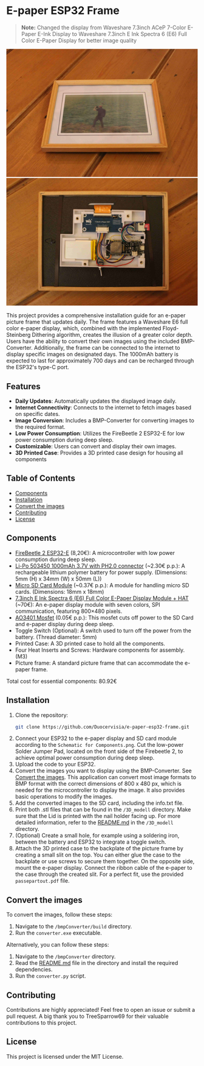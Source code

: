 # E-paper ESP32 Frame

> **Note:** Changed the display from Waveshare 7.3inch ACeP 7-Color E-Paper E-Ink Display to Waveshare 7.3inch E Ink Spectra 6 (E6) Full Color E-Paper Display for better image quality

![ESP e-paper frame](images/e-paper-esp32-frame.jpg?raw=true)
![ESP e-paper frame](images/e-paper-esp32-frame-backside.jpg?raw=true)

This project provides a comprehensive installation guide for an e-paper picture frame that updates daily. The frame features a Waveshare E6 full color e-paper display, which, combined with the implemented Floyd-Steinberg Dithering algorithm, creates the illusion of a greater color depth. Users have the ability to convert their own images using the included BMP-Converter. Additionally, the frame can be connected to the internet to display specific images on designated days. The 1000mAh battery is expected to last for approximately 700 days and can be recharged through the ESP32's type-C port.

## Features

- **Daily Updates**: Automatically updates the displayed image daily.
- **Internet Connectivity**: Connects to the internet to fetch images based on specific dates.
- **Image Conversion**: Includes a BMP-Converter for converting images to the required format.
- **Low Power Consumption**: Utilizes the FireBeetle 2 ESP32-E for low power consumption during deep sleep.
- **Customizable**: Users can convert and display their own images.
- **3D Printed Case**: Provides a 3D printed case design for housing all components

## Table of Contents

- [Components](#components)
- [Installation](#installation)
- [Convert the images](#convert-the-images)
- [Contributing](#contributing)
- [License](#license)

## Components

- [FireBeetle 2 ESP32-E](https://www.dfrobot.com/product-2195.html) (8,20€): A microcontroller with low power consumption during deep sleep.
- [Li-Po 503450 1000mAh 3.7V with PH2.0 connector](https://de.aliexpress.com/item/1005005848216887.html?spm=a2g0o.productlist.main.7.4882bxqubxqujS&algo_pvid=f88e0468-64ce-490d-baf5-9a3526f8d347&aem_p4p_detail=202410210512142839878311816700000036523&algo_exp_id=f88e0468-64ce-490d-baf5-9a3526f8d347-3&pdp_npi=4%40dis%21EUR%2123.19%2123.19%21%21%2124.61%2124.61%21%40211b618e17295127342901132eb8fb%2112000034564214083%21sea%21DE%213852088484%21X&curPageLogUid=NMeMpLOLSds0&utparam-url=scene%3Asearch%7Cquery_from%3A&search_p4p_id=202410210512142839878311816700000036523_1) (~2.30€ p.p.): A rechargeable lithium polymer battery for power supply. (Dimensions: 5mm (H) x 34mm (W) x 50mm (L))
- [Micro SD Card Module](https://de.aliexpress.com/item/1005005591145849.html?spm=a2g0o.productlist.main.3.a9e0333916KKv5&algo_pvid=ddaef2a1-d621-4a9a-8b38-0c9e925de657&algo_exp_id=ddaef2a1-d621-4a9a-8b38-0c9e925de657-1&pdp_npi=4%40dis%21EUR%211.85%211.85%21%21%211.96%211.96%21%40210390b817295128395262508eb456%2112000033669348102%21sea%21DE%213852088484%21X&curPageLogUid=DYdi0FD60FO3&utparam-url=scene%3Asearch%7Cquery_from%3A) (~0.37€ p.p.): A module for handling micro SD cards. (Dimensions: 18mm x 18mm)
- [7.3inch E Ink Spectra 6 (E6) Full Color E-Paper Display Module + HAT](https://www.waveshare.com/product/displays/e-paper/epaper-1/7.3inch-e-paper-hat-e.htm) (~70€): An e-paper display module with seven colors, SPI communication, featuring 800×480 pixels.
- [AO3401 Mosfet](https://de.aliexpress.com/item/1005006142488372.html?spm=a2g0o.productlist.main.3.522061ed9rfvJa&algo_pvid=978c5230-3de5-4602-bc51-f52ba142549f&algo_exp_id=978c5230-3de5-4602-bc51-f52ba142549f-2&pdp_ext_f=%7B%22order%22%3A%22513%22%2C%22eval%22%3A%221%22%7D&pdp_npi=4%40dis%21EUR%213.81%211.25%21%21%2130.92%2110.15%21%402103868817537992087935798eae7d%2112000035951341855%21sea%21DE%213852088484%21X&curPageLogUid=ftciQM0K6a8g&utparam-url=scene%3Asearch%7Cquery_from%3A) (0.05€ p.p.): This mosfet cuts off power to the SD Card and e-paper display during deep sleep.
- Toggle Switch (Optional): A switch used to turn off the power from the battery. (Thread diameter: 5mm)
- Printed Case: A 3D printed case to hold all the components.
- Four Heat Inserts and Screws: Hardware components for assembly. (M3)
- Picture frame: A standard picture frame that can accommodate the e-paper frame.

Total cost for essential components: 80.92€


## Installation

1. Clone the repository:
	```sh
	git clone https://github.com/Duocervisia/e-paper-esp32-frame.git
	```
3. Connect your ESP32 to the e-paper display and SD card module according to the `Schematic for Components.png`. Cut the low-power Solder Jumper Pad, located on the front side of the Firebeetle 2, to achieve optimal power consumption during deep sleep.
4. Upload the code to your ESP32.
5. Convert the images you want to display using the BMP-Converter. See [Convert the images](#convert-the-images). This application can convert most image formats to BMP format with the correct dimensions of 800 x 480 px, which is needed for the microcontroller to display the image. It also provides basic operations to modify the images.
6. Add the converted images to the SD card, including the info.txt file.
8. Print both .stl files that can be found in the `/3D_modell` directory. Make sure that the Lid is printed with the nail holder facing up. For more detailed information, refer to the [README.md](3D_modell/README.md) in the `/3D_modell` directory.
9. (Optional) Create a small hole, for example using a soldering iron, between the battery and ESP32 to integrate a toggle switch.
10. Attach the 3D printed case to the backplate of the picture frame by creating a small slit on the top. You can either glue the case to the backplate or use screws to secure them together. On the opposite side, mount the e-paper display. Connect the ribbon cable of the e-paper to the case through the created slit. For a perfect fit, use the provided `passepartout.pdf` file.

## Convert the images

To convert the images, follow these steps:

1. Navigate to the `/bmpConverter/build` directory.
2. Run the `converter.exe` executable.

Alternatively, you can follow these steps:

1. Navigate to the `/bmpConverter` directory.
2. Read the [README.md](bmpConverter/README.md) file in the directory and install the required dependencies.
3. Run the `converter.py` script.

## Contributing

Contributions are highly appreciated! Feel free to open an issue or submit a pull request. A big thank you to TreeSparrow69 for their valuable contributions to this project.

## License

This project is licensed under the MIT License.
